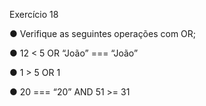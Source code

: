 Exercício 18

● Verifique as seguintes operações com OR;

● 12 < 5 OR “João” === “João”

● 1 > 5 OR 1

● 20 === “20” AND 51 >= 31